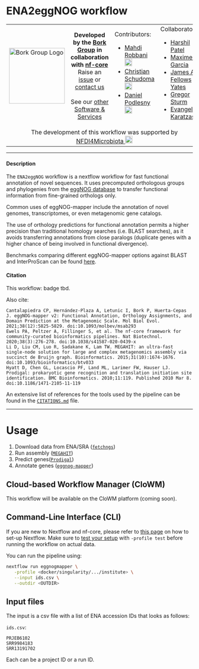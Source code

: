 # ENA2eggNOG workflow
<table>
  <tr width="100%">
    <td width="150px">
      <a href="https://www.bork.embl.de/"><img src="https://www.bork.embl.de/assets/img/normal_version.png" alt="Bork Group Logo" width="150px" height="auto"></a>
    </td>
    <td width="425px" align="center">
      <b>Developed by the <a href="https://www.bork.embl.de/">Bork Group</a> in collaboration with <a href="https://nf-co.re/">nf-core</a></b><br>
      Raise an <a href="https://github.com/grp-bork/ENA2eggNOG/issues">issue</a> or <a href="mailto:N4M@embl.de">contact us</a><br><br>
      See our <a href="https://www.bork.embl.de/services.html">other Software & Services</a>
    </td>
    <td width="250px">
      Contributors:<br>
      <ul>
        <li>
          <a href="https://github.com/mahdi-robbani/">Mahdi Robbani</a> <a href="https://orcid.org/0000-0003-0161-0559"><img src="https://orcid.org/assets/vectors/orcid.logo.icon.svg" alt="ORCID icon" width="20px" height="20px"></a><br>
        </li>
        <li>
          <a href="https://github.com/cschu/">Christian Schudoma</a> <a href="https://orcid.org/0000-0003-1157-1354"><img src="https://orcid.org/assets/vectors/orcid.logo.icon.svg" alt="ORCID icon" width="20px" height="20px"></a><br>
        </li>
        <li>
          <a href="https://github.com/danielpodlesny/">Daniel Podlesny</a> <a href="https://orcid.org/0000-0002-5685-0915"><img src="https://orcid.org/assets/vectors/orcid.logo.icon.svg" alt="ORCID icon" width="20px" height="20px"></a><br>
        </li>
      </ul>
    </td>
    <td width="250px">
      Collaborators:<be>
      <ul>
        <li>
          <a href="https://github.com/drpatelh/">Harshil Patel</a>
        </li>
        <li>
          <a href="https://github.com/maxulysse/">Maxime U Garcia</a>
        </li>
        <li>
          <a href="https://github.com/jfy133/">James A. Fellows Yates</a>
        </li>
        <li>
          <a href="https://github.com/grst/">Gregor Sturm</a>
        </li>
        <li>
          <a href="https://github.com/vagkaratzas/">Evangelos Karatzas</a>
        </li>
      </ul>
    </td>
  </tr>
  <tr>
    <td colspan="4" align="center">The development of this workflow was supported by <a href="https://www.nfdi4microbiota.de/">NFDI4Microbiota <img src="https://github.com/user-attachments/assets/1e78f65e-9828-46c0-834c-0ed12ca9d5ed" alt="NFDI4Microbiota icon" width="20px" height="20px"></a> 
</td>
  </tr>
</table>

---
#### Description
The `ENA2eggNOG` workflow is a nextflow workflow for fast functional annotation of novel sequences. It uses precomputed orthologous groups and phylogenies from the [eggNOG database](http://eggnog5.embl.de) to transfer functional information from fine-grained orthologs only.

Common uses of eggNOG-mapper include the annotation of novel genomes, transcriptomes, or even metagenomic gene catalogs.

The use of orthology predictions for functional annotation permits a higher precision than traditional homology searches (i.e. BLAST searches), as it avoids transferring annotations from close paralogs (duplicate genes with a higher chance of being involved in functional divergence).

Benchmarks comparing different eggNOG-mapper options against BLAST and InterProScan can be found [here](https://github.com/jhcepas/emapper-benchmark/blob/master/benchmark_analysis.ipynb).

#### Citation
This workflow: badge tbd.

Also cite:
```
Cantalapiedra CP, Hernández-Plaza A, Letunic I, Bork P, Huerta-Cepas J. eggNOG-mapper v2: Functional Annotation, Orthology Assignments, and Domain Prediction at the Metagenomic Scale. Mol Biol Evol. 2021;38(12):5825-5829. doi:10.1093/molbev/msab293
Ewels PA, Peltzer A, Fillinger S, et al. The nf-core framework for community-curated bioinformatics pipelines. Nat Biotechnol. 2020;38(3):276-278. doi:10.1038/s41587-020-0439-x
Li D, Liu CM, Luo R, Sadakane K, Lam TW. MEGAHIT: an ultra-fast single-node solution for large and complex metagenomics assembly via succinct de Bruijn graph. Bioinformatics. 2015;31(10):1674-1676. doi:10.1093/bioinformatics/btv033
Hyatt D, Chen GL, Locascio PF, Land ML, Larimer FW, Hauser LJ. Prodigal: prokaryotic gene recognition and translation initiation site identification. BMC Bioinformatics. 2010;11:119. Published 2010 Mar 8. doi:10.1186/1471-2105-11-119
```
An extensive list of references for the tools used by the pipeline can be found in the [`CITATIONS.md`](https://raw.githubusercontent.com/grp-bork/ENA2eggNOG/master/CITATIONS.md) file.

---
# Usage
1. Download data from ENA/SRA ([`fetchngs`](https://github.com/nf-core/fetchngs))
2. Run assembly ([`MEGAHIT`](https://github.com/voutcn/megahit))
3. Predict genes([`Prodigal`](https://github.com/hyattpd/Prodigal))
4. Annotate genes ([`eggnog-mapper`](https://github.com/eggnogdb/eggnog-mapper ))

## Cloud-based Workflow Manager (CloWM)
This workflow will be available on the CloWM platform (coming soon).

## Command-Line Interface (CLI)
If you are new to Nextflow and nf-core, please refer to [this page](https://nf-co.re/docs/usage/installation) on how
to set-up Nextflow. Make sure to [test your setup](https://nf-co.re/docs/usage/introduction#how-to-run-a-pipeline)
with `-profile test` before running the workflow on actual data.

You can run the pipeline using:
```bash
nextflow run eggnogmapper \
   -profile <docker/singularity/.../institute> \
   --input ids.csv \
   --outdir <OUTDIR>
```

## Input files
The input is a csv file with a list of ENA accession IDs that looks as follows:

`ids.csv`:

```csv
PRJEB6102
SRR9984183
SRR13191702
```

Each can be a project ID or a run ID.

